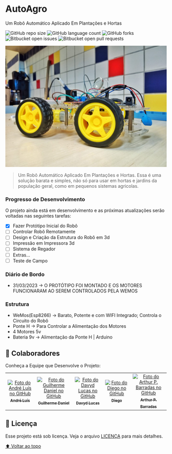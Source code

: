 # AutoAgro
Um Robô Automático Aplicado Em Plantações e Hortas

![GitHub repo size](https://img.shields.io/github/repo-size/iuricode/README-template?style=for-the-badge)
![GitHub language count](https://img.shields.io/github/languages/count/iuricode/README-template?style=for-the-badge)
![GitHub forks](https://img.shields.io/github/forks/iuricode/README-template?style=for-the-badge)
![Bitbucket open issues](https://img.shields.io/bitbucket/issues/iuricode/README-template?style=for-the-badge)
![Bitbucket open pull requests](https://img.shields.io/bitbucket/pr-raw/iuricode/README-template?style=for-the-badge)

<img src="project-image.jpg" alt="exemplo imagem">

> Um Robô Automático Aplicado Em Plantações e Hortas. Essa é uma solução barata e simples, não só para usar em hortas e jardins da população geral, como em pequenos sistemas agricolas.

### Progresso de Desenvolvimento

O projeto ainda está em desenvolvimento e as próximas atualizações serão voltadas nas seguintes tarefas:

- [x] Fazer Protótipo Inicial do Robô
- [ ] Controlar Robô Remotamente
- [ ] Design e Criação da Estrutura do Robô em 3d
- [ ] Impressão em Impressora 3d
- [ ] Sistema de Regador
- [ ] Extras...
- [ ] Teste de Campo

### Diário de Bordo
- 31/03/2023 -> O PROTÓTIPO FOI MONTADO E OS MOTORES FUNCIONARAM AO SEREM CONTROLADOS PELA WEMOS

### Estrutura
- WeMos(Esp8266) -> Barato, Potente e com WIFI Integrado; Controla o Circuito do Robô
- Ponte H -> Para Controlar a Alimentação dos Motores
- 4 Motores 5v
- Bateria 9v -> Alimentação da Ponte H | Arduino

## 🤝 Colaboradores

Conheça a Equipe que Desenvolve o Projeto:

<table>
  <tr>
    <td align="center">
      <a href="#">
        <img src="https://avatars.githubusercontent.com/u/70450809?v=4" width="100px;" alt="Foto do André Luís no GitHub"/><br>
        <sub>
          <b>André Luís</b>
        </sub>
      </a>
    </td>
    <td align="center">
      <a href="#">
        <img src="https://avatars.githubusercontent.com/u/22924376?v=4" width="100px;" alt="Foto do Guilherme Daniel no GitHub"/><br>
        <sub>
          <b>Guilherme Daniel</b>
        </sub>
      </a>
    </td>
    <td align="center">
      <a href="#">
        <img src="https://avatars.githubusercontent.com/u/96800134?v=4" width="100px;" alt="Foto do Davyd Lucas no GitHub"/><br>
        <sub>
          <b>Davyd Lucas</b>
        </sub>
      </a>
    </td>
    <td align="center">
      <a href="#">
        <img src="https://avatars.githubusercontent.com/u/129461553?v=4" width="100px;" alt="Foto do Diego no GitHub"/><br>
        <sub>
          <b>Diego</b>
        </sub>
      </a>
    </td>
    <td align="center">
      <a href="#">
        <img src="https://avatars.githubusercontent.com/u/101540115?v=4" width="100px;" alt="Foto do Arthur P. Barradas no GitHub"/><br>
        <sub>
          <b>Arthur P. Barradas</b>
        </sub>
      </a>
    </td>
  </tr>
</table>

## 📝 Licença

Esse projeto está sob licença. Veja o arquivo [LICENÇA](LICENSE) para mais detalhes.

[⬆ Voltar ao topo](#nome-do-projeto)<br>
